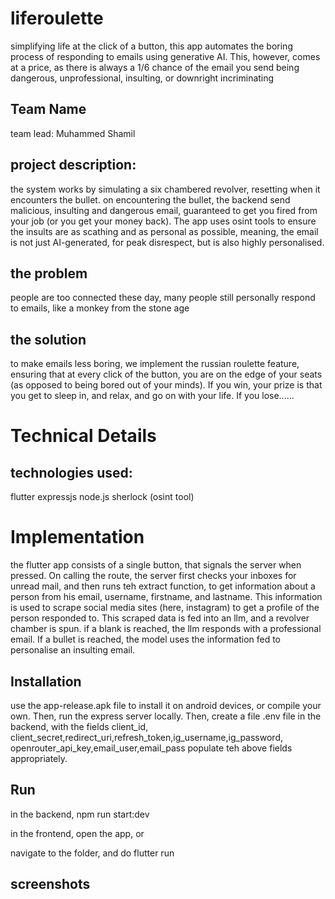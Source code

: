 # liferoulette

simplifying life at the click of a button, this app automates the boring process of responding to emails using generative AI. This, however, comes at a price, as there is always a 1/6 chance of the email you send being dangerous, unprofessional, insulting, or downright incriminating

## Team Name
team lead: Muhammed Shamil

## project description:
the system works by simulating a six chambered revolver, resetting when it encounters the bullet. on encountering the bullet, the backend send malicious, insulting and dangerous email, guaranteed to get you fired from your job (or you get your money back). The app uses osint tools to ensure the insults are as scathing and as personal as possible, meaning, the email is not just AI-generated, for peak disrespect, but is also highly personalised.

## the problem
people are too connected these day, many people still personally respond to emails, like a monkey from the stone age

## the solution
to make emails less boring, we implement the russian roulette feature, ensuring that at every click of the button, you are on the edge of your seats (as opposed to being bored out of your minds). If you win, your prize is that you get to sleep in, and relax, and go on with your life. If you lose......

# Technical Details

## technologies used:
flutter
expressjs
node.js
sherlock (osint tool)

# Implementation
the flutter app consists of a single button, that signals the server when pressed. On calling the route, the server first checks your inboxes for unread mail, and then runs teh extract function, to get information about a person from his email, username, firstname, and lastname. This information is used to scrape social media sites (here, instagram) to get a profile of the person responded to. This scraped data is fed into an llm, and a revolver chamber is spun. if a blank is reached, the llm responds with a professional email. If a bullet is reached, the model uses the information fed to personalise an insulting email.

## Installation
use the app-release.apk file to install it on android devices, or compile your own. Then, run the express server locally. Then, create a file .env file in the backend, with the fields client_id, client_secret,redirect_uri,refresh_token,ig_username,ig_password,  openrouter_api_key,email_user,email_pass
populate teh above fields appropriately. 

## Run
in the backend, 
npm run start:dev

in the frontend,
open the app, or

navigate to the folder, and do
flutter run

## screenshots
